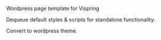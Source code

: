 Wordpress page template for Vispring

Dequeue default styles & scripts for standalone functionality. 

<TODO>

Convert to wordpress theme.

</TODO>
